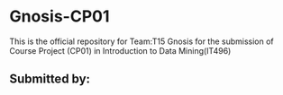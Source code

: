 # Gnosis-CP01
This is the official repository for Team:T15 Gnosis for the submission of Course Project (CP01) in Introduction to Data Mining(IT496)

## Submitted by: 
